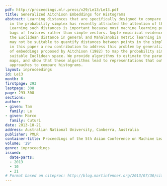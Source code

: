```yaml
---
pdf: http://proceedings.mlr.press/v29/Le13/Le13.pdf
title: Generalized Aitchison Embeddings for Histograms
abstract: Learning distances that are specifically designed to compare histograms
  in the probability simplex has recently attracted the attention of the community.
  Learning such distances is important because most machine learning problems involve
  bags of features rather than simple vectors. Ample empirical evidence suggests that
  the Euclidean distance in general and Mahalanobis metric learning in particular
  may not be suitable to quantify distances between points in the simplex. We propose
  in this paper a new contribution to address this problem by generalizing a family
  of embeddings proposed by Aitchison (1982) to map the probability simplex onto a
  suitable Euclidean space. We provide algorithms to estimate the parameters of such
  maps, and show that these algorithms lead to representations that outperform alternative
  approaches to compare histograms.
layout: inproceedings
id: Le13
month: 0
firstpage: 293
lastpage: 308
page: 293-308
sections: 
author:
- given: Tam
  family: Le
- given: Marco
  family: Cuturi
date: 2013-10-21
address: Australian National University, Canberra, Australia
publisher: PMLR
container-title: Proceedings of the 5th Asian Conference on Machine Learning
volume: '29'
genre: inproceedings
issued:
  date-parts:
  - 2013
  - 10
  - 21
# Format based on citeproc: http://blog.martinfenner.org/2013/07/30/citeproc-yaml-for-bibliographies/
---
```

